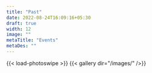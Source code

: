 ```yaml
---
title: "Past"
date: 2022-08-24T16:09:16+05:30
draft: true
width: 12
image: ""
metaTitle: "Events"
metaDes: ""
---
```


{{< load-photoswipe >}}
{{< gallery dir="/images/" />}}
